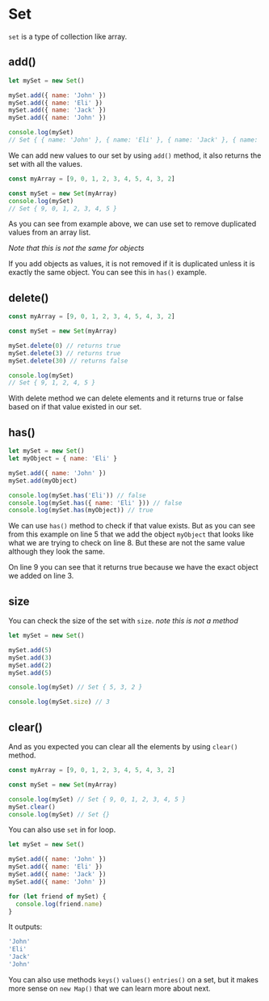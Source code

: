 # Set

`set` is a type of collection like array.

## add()

```javascript
let mySet = new Set()

mySet.add({ name: 'John' })
mySet.add({ name: 'Eli' })
mySet.add({ name: 'Jack' })
mySet.add({ name: 'John' })

console.log(mySet)
// Set { { name: 'John' }, { name: 'Eli' }, { name: 'Jack' }, { name: 'John' }}
```

We can add new values to our set by using `add()` method, it also returns the set with all the values.

```javascript
const myArray = [9, 0, 1, 2, 3, 4, 5, 4, 3, 2]

const mySet = new Set(myArray)
console.log(mySet)
// Set { 9, 0, 1, 2, 3, 4, 5 }
```

As you can see from example above, we can use set to remove duplicated values from an array list.

_Note that this is not the same for objects_

If you add objects as values, it is not removed if it is duplicated unless it is exactly the same object.
You can see this in `has()` example.

## delete()

```javascript
const myArray = [9, 0, 1, 2, 3, 4, 5, 4, 3, 2]

const mySet = new Set(myArray)

mySet.delete(0) // returns true
mySet.delete(3) // returns true
mySet.delete(30) // returns false

console.log(mySet)
// Set { 9, 1, 2, 4, 5 }
```

With delete method we can delete elements and it returns true or false based on if that value existed in our set.

## has()

```javascript
let mySet = new Set()
let myObject = { name: 'Eli' }

mySet.add({ name: 'John' })
mySet.add(myObject)

console.log(mySet.has('Eli')) // false
console.log(mySet.has({ name: 'Eli' })) // false
console.log(mySet.has(myObject)) // true
```

We can use `has()` method to check if that value exists. But as you can see from this example on line 5 that we add the object `myObject` that looks like what we are trying to check on line 8.
But these are not the same value although they look the same.

On line 9 you can see that it returns true because we have the exact object we added on line 3.

## size

You can check the size of the set with `size`. _note this is not a method_

```javascript
let mySet = new Set()

mySet.add(5)
mySet.add(3)
mySet.add(2)
mySet.add(5)

console.log(mySet) // Set { 5, 3, 2 }

console.log(mySet.size) // 3
```

## clear()

And as you expected you can clear all the elements by using `clear()` method.

```javascript
const myArray = [9, 0, 1, 2, 3, 4, 5, 4, 3, 2]

const mySet = new Set(myArray)

console.log(mySet) // Set { 9, 0, 1, 2, 3, 4, 5 }
mySet.clear()
console.log(mySet) // Set {}
```

You can also use `set` in for loop.

```javascript
let mySet = new Set()

mySet.add({ name: 'John' })
mySet.add({ name: 'Eli' })
mySet.add({ name: 'Jack' })
mySet.add({ name: 'John' })

for (let friend of mySet) {
  console.log(friend.name)
}
```

It outputs:

```javascript
'John'
'Eli'
'Jack'
'John'
```

You can also use methods `keys()` `values()` `entries()` on a set, but it makes more sense on `new Map()` that we can learn more about next.
